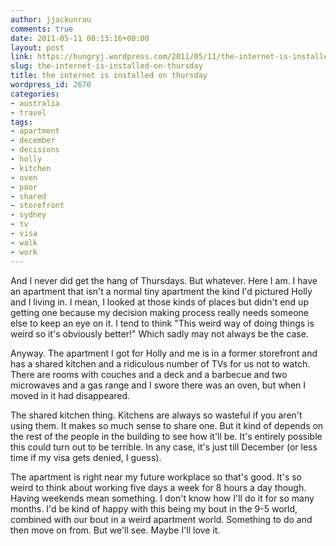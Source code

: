 ```yaml
---
author: jjackunrau
comments: true
date: 2011-05-11 08:13:16+00:00
layout: post
link: https://hungryj.wordpress.com/2011/05/11/the-internet-is-installed-on-thursday/
slug: the-internet-is-installed-on-thursday
title: the internet is installed on thursday
wordpress_id: 2670
categories:
- australia
- travel
tags:
- apartment
- december
- decisions
- holly
- kitchen
- oven
- poor
- shared
- storefront
- sydney
- tv
- visa
- walk
- work
---
```


And I never did get the hang of Thursdays. But whatever. Here I am. I have an apartment that isn't a normal tiny apartment the kind I'd pictured Holly and I living in. I mean, I looked at those kinds of places but didn't end up getting one because my decision making process really needs someone else to keep an eye on it. I tend to think "This weird way of doing things is weird so it's obviously better!" Which sadly may not always be the case.

Anyway. The apartment I got for Holly and me is in a former storefront and has a shared kitchen and  a ridiculous number of TVs for us not to watch. There are rooms with couches and a deck and a barbecue and two microwaves and a gas range and I swore there was an oven, but when I moved in it had disappeared.

The shared kitchen thing. Kitchens are always so wasteful if you aren't using them. It makes so much sense to share one. But it kind of depends on the rest of the people in the building to see how it'll be. It's entirely possible this could turn out to be terrible. In any case, it's just till December (or less time if my visa gets denied, I guess).

The apartment is right near my future workplace so that's good. It's so weird to think about working five days a week for 8 hours a day though. Having weekends mean something. I don't know how I'll do it for so many months. I'd be kind of happy with this being my bout in the 9-5 world, combined with our bout in a weird apartment world. Something to do and then move on from. But we'll see. Maybe I'll love it.
